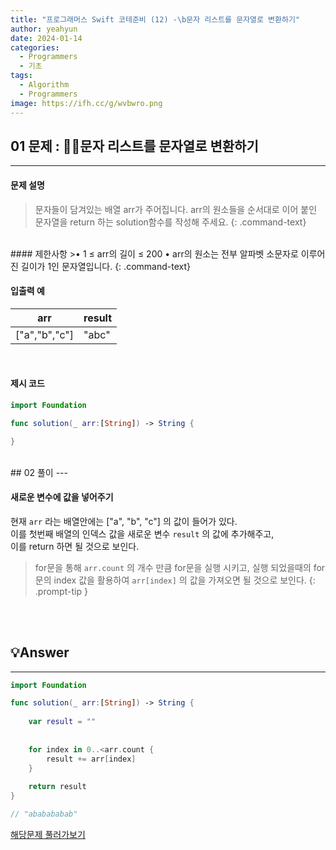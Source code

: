 ```yaml
---
title: "프로그래머스 Swift 코테준비 (12) -\b문자 리스트를 문자열로 변환하기"
author: yeahyun
date: 2024-01-14
categories:
  - Programmers
  - 기초
tags:
  - Algorithm
  - Programmers
image: https://ifh.cc/g/wvbwro.png
---
```

## 01 문제 : 문자 리스트를 문자열로 변환하기
---
#### 문제 설명

>문자들이 담겨있는 배열 arr가 주어집니다. arr의 원소들을 순서대로 이어 붙인 문자열을 return 하는 solution함수를 작성해 주세요.
{: .command-text}

<br>
#### 제한사항
>• 1 ≤ arr의 길이 ≤ 200
	• arr의 원소는 전부 알파벳 소문자로 이루어진 길이가 1인 문자열입니다.
{: .command-text}


<br>

#### 입출력 예

| arr | result |
| ---- | ---- |
| ["a","b","c"]	 | "abc" |


<br>

#### 제시 코드

```swift
import Foundation

func solution(_ arr:[String]) -> String {

}
```


<br>
## 02 풀이
---

#### 새로운 변수에 값을 넣어주기

현재 `arr` 라는 배열안에는 ["a", "b", "c"] 의 값이 들어가 있다.  
이를 첫번째 배열의 인덱스 값을 새로운 변수 `result` 의 값에 추가해주고,  
이를 return 하면 될 것으로 보인다.

> for문을 통해 `arr.count` 의 개수 만큼 for문을 실행 시키고, 실행 되었을때의 for문의 index 값을 활용하여 `arr[index]` 의 값을 가져오면 될 것으로 보인다.
{: .prompt-tip }


<br>
<br>

## 💡Answer
---

```swift
import Foundation

func solution(_ arr:[String]) -> String {
    
    var result = ""
    
    
    for index in 0..<arr.count {
        result += arr[index]
    }
    
    return result
}

// "ababababab"
```


[해당문제 풀러가보기](https://school.programmers.co.kr/learn/courses/30/lessons/181941)


